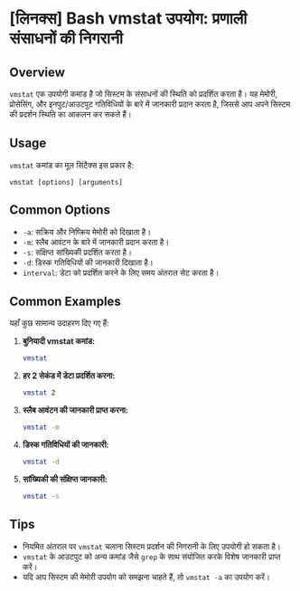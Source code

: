 # [लिनक्स] Bash vmstat उपयोग: प्रणाली संसाधनों की निगरानी

## Overview
`vmstat` एक उपयोगी कमांड है जो सिस्टम के संसाधनों की स्थिति को प्रदर्शित करता है। यह मेमोरी, प्रोसेसिंग, और इनपुट/आउटपुट गतिविधियों के बारे में जानकारी प्रदान करता है, जिससे आप अपने सिस्टम की प्रदर्शन स्थिति का आकलन कर सकते हैं।

## Usage
`vmstat` कमांड का मूल सिंटैक्स इस प्रकार है:

```
vmstat [options] [arguments]
```

## Common Options
- `-a`: सक्रिय और निष्क्रिय मेमोरी को दिखाता है।
- `-m`: स्लैब आवंटन के बारे में जानकारी प्रदान करता है।
- `-s`: संक्षिप्त सांख्यिकी प्रदर्शित करता है।
- `-d`: डिस्क गतिविधियों की जानकारी दिखाता है।
- `interval`: डेटा को प्रदर्शित करने के लिए समय अंतराल सेट करता है।

## Common Examples
यहाँ कुछ सामान्य उदाहरण दिए गए हैं:

1. **बुनियादी vmstat कमांड:**
   ```bash
   vmstat
   ```

2. **हर 2 सेकंड में डेटा प्रदर्शित करना:**
   ```bash
   vmstat 2
   ```

3. **स्लैब आवंटन की जानकारी प्राप्त करना:**
   ```bash
   vmstat -m
   ```

4. **डिस्क गतिविधियों की जानकारी:**
   ```bash
   vmstat -d
   ```

5. **सांख्यिकी की संक्षिप्त जानकारी:**
   ```bash
   vmstat -s
   ```

## Tips
- नियमित अंतराल पर `vmstat` चलाना सिस्टम प्रदर्शन की निगरानी के लिए उपयोगी हो सकता है।
- `vmstat` के आउटपुट को अन्य कमांड जैसे `grep` के साथ संयोजित करके विशेष जानकारी प्राप्त करें।
- यदि आप सिस्टम की मेमोरी उपयोग को समझना चाहते हैं, तो `vmstat -a` का उपयोग करें।